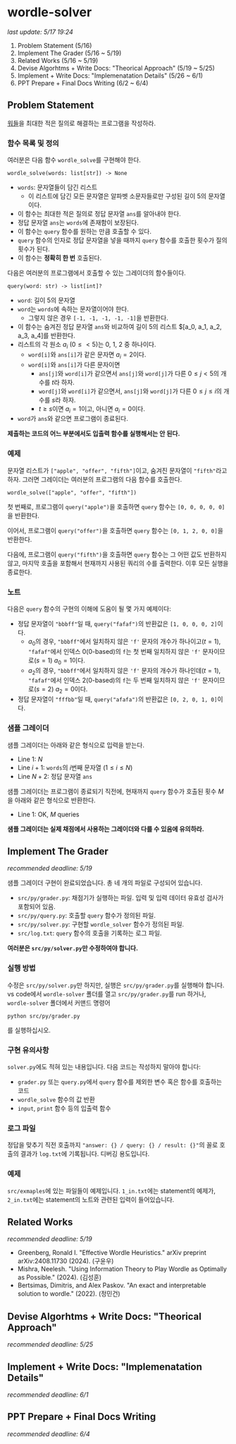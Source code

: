 # wordle-solver

_last update: 5/17 19:24_

1. Problem Statement (5/16)
2. Implement The Grader (5/16 ~ 5/19)
3. Related Works (5/16 ~ 5/19)
4. Devise Algorhtms + Write Docs: "Theorical Approach" (5/19 ~ 5/25)
5. Implement + Write Docs: "Implemenatation Details" (5/26 ~ 6/1)
6. PPT Prepare + Final Docs Writing (6/2 ~ 6/4)

## Problem Statement
[워들](https://www.nytimes.com/games/wordle/index.html)을 최대한 적은 질의로 해결하는 프로그램을 작성하라.

### 함수 목록 및 정의
여러분은 다음 함수 `wordle_solve`를 구현해야 한다.
```
wordle_solve(words: list[str]) -> None
```
- `words`: 문자열들이 담긴 리스트
  - 이 리스트에 담긴 모든 문자열은 알파벳 소문자들로만 구성된 길이 5의 문자열이다.
- 이 함수는 최대한 적은 질의로 정답 문자열 `ans`를 알아내야 한다.
- 정답 문자열 `ans`는 `words`에 존재함이 보장된다.
- 이 함수는 `query` 함수를 원하는 만큼 호출할 수 있다.
- `query` 함수의 인자로 정답 문자열을 넣을 때까지 `query` 함수를 호출한 횟수가 질의 횟수가 된다.
- 이 함수는 **정확히 한 번** 호출된다.

다음은 여러분의 프로그램에서 호출할 수 있는 그레이더의 함수들이다.
```
query(word: str) -> list[int]?
```
- `word`: 길이 5의 문자열
- `word`는 `words`에 속하는 문자열이어야 한다.
  - 그렇지 않은 경우 `[-1, -1, -1, -1, -1]`을 반환한다.
- 이 함수는 숨겨진 정답 문자열 `ans`와 비교하여 길이 5의 리스트 $[a_0, a_1, a_2, a_3, a_4]를 반환한다.
- 리스트의 각 원소 $a_i ~ (0 \leq < 5)$는 0, 1, 2 중 하나이다.
  - `word[i]`와 `ans[i]`가 같은 문자면 $a_i = 2$이다.
  - `word[i]`와 `ans[i]`가 다른 문자이면
    - `ans[j]`와 `word[i]`가 같으면서 `ans[j]`와 `word[j]`가 다른 $0 \leq j < 5$의 개수를 $t$라 하자.
    - `word[j]`와 `word[i]`가 같으면서, `ans[j]`와 `word[j]`가 다른 $0 \leq j \leq i$의 개수를 $s$라 하자.
    - $t \geq s$이면 $a_i = 1$이고, 아니면 $a_i = 0$이다.
- `word`가 `ans`와 같으면 프로그램이 종료된다.

**제출하는 코드의 어느 부분에서도 입출력 함수를 실행해서는 안 된다.**

### 예제

문자열 리스트가 `["apple", "offer", "fifth"]`이고, 숨겨진 문자열이 `"fifth"`라고 하자. 그러면 그레이더는 여러분의 프로그램의 다음 함수를 호출한다.
```
wordle_solve(["apple", "offer", "fifth"])
```
첫 번째로, 프로그램이 `query("apple")`을 호출하면 `query` 함수는 `[0, 0, 0, 0, 0]`을 반환한다.

이어서, 프로그램이 `query("offer")`을 호출하면 `query` 함수는 `[0, 1, 2, 0, 0]`을 반환한다.

다음에, 프로그램이 `query("fifth")`을 호출하면 `query` 함수는 그 어떤 값도 반환하지 않고, 마지막 호출을 포함해서 현재까지 사용된 쿼리의 수를 출력한다. 이후 모든 실행을 종료한다.

### 노트

다음은 `query` 함수의 구현의 이해에 도움이 될 몇 가지 예제이다:
- 정답 문자열이 `"bbbff"`일 때, `query("fafaf")`의 반환값은 `[1, 0, 0, 0, 2]`이다. 
  - $a_0$의 경우, `"bbbff"`에서 일치하지 않은 `'f'` 문자의 개수가 하나이고($t=1$), `"fafaf"`에서 인덱스 0(0-based)의 `f`는 첫 번째 일치하지 않은 `'f'` 문자이므로($s=1$) $a_0 = 1$이다.
  - $a_2$의 경우, `"bbbff"`에서 일치하지 않은 `'f'` 문자의 개수가 하나인데($t=1$), `"fafaf"`에서 인덱스 2(0-based)의 `f`는 두 번째 일치하지 않은 `'f'` 문자이므로($s=2$) $a_2 = 0$이다.
- 정답 문자열이 `"fffbb"`일 때, `query("afafa")`의 반환값은 `[0, 2, 0, 1, 0]`이다.

### 샘플 그레이더

샘플 그레이더는 아래와 같은 형식으로 입력을 받는다.
- Line 1: $N$
- Line $i+1$: `words`의 $i$번째 문자열 $(1 \leq i \leq N)$
- Line $N+2$: 정답 문자열 `ans`

샘플 그레이더는 프로그램이 종료되기 직전에, 현재까지 `query` 함수가 호출된 횟수 $M$을 아래와 같은 형식으로 반환한다.
- Line 1: OK, $M$ queries

**샘플 그레이더는 실제 채점에서 사용하는 그레이더와 다를 수 있음에 유의하라.**

## Implement The Grader
_recommended deadline: 5/19_

샘플 그레이더 구현이 완료되었습니다. 총 네 개의 파일로 구성되어 있습니다.
- `src/py/grader.py`: 채점기가 실행하는 파일. 입력 및 입력 데이터 유효성 검사가 포함되어 있음.
- `src/py/query.py`: 호출할 `query` 함수가 정의된 파일.
- `src/py/solver.py`: 구현할 `wordle_solver` 함수가 정의된 파일.
- `src/log.txt`: `query` 함수의 호출을 기록하는 로그 파일.

**여러분은 `src/py/solver.py`만 수정하여야 합니다.**

### 실행 방법
수정은 `src/py/solver.py`만 하지만, 실행은 `src/py/grader.py`를 실행해야 합니다. vs code에서 `wordle-solver` 폴더를 열고 `src/py/grader.py`를 run 하거나, `wordle-solver` 폴더에서 커맨드 명령어
```
python src/py/grader.py
```
를 실행하십시오.

### 구현 유의사항
`solver.py`에도 적혀 있는 내용입니다. 다음 코드는 작성하지 말아야 합니다:
- `grader.py` 또는 `query.py`에서 `query` 함수를 제외한 변수 혹은 함수를 호출하는 코드
- `wordle_solve` 함수의 값 반환
- `input`, `print` 함수 등의 입출력 함수
  
### 로그 파일
정답을 맞추기 직전 호출까지 `"answer: {} / query: {} / result: {}"`의 꼴로 호출의 결과가 `log.txt`에 기록됩니다. 디버깅 용도입니다.

### 예제
`src/exmaples`에 있는 파일들이 예제입니다. `1_in.txt`에는 statement의 예제가, `2_in.txt`에는 statement의 노트와 관련된 입력이 들어있습니다.

## Related Works
_recommended deadline: 5/19_
- Greenberg, Ronald I. "Effective Wordle Heuristics." arXiv preprint arXiv:2408.11730 (2024). (구윤우)
- Mishra, Neelesh. "Using Information Theory to Play Wordle as Optimally as Possible." (2024). (김성훈)
- Bertsimas, Dimitris, and Alex Paskov. "An exact and interpretable solution to wordle." (2022). (정민건)

## Devise Algorhtms + Write Docs: "Theorical Approach"
_recommended deadline: 5/25_

## Implement + Write Docs: "Implemenatation Details"
_recommended deadline: 6/1_

## PPT Prepare + Final Docs Writing
_recommended deadline: 6/4_
